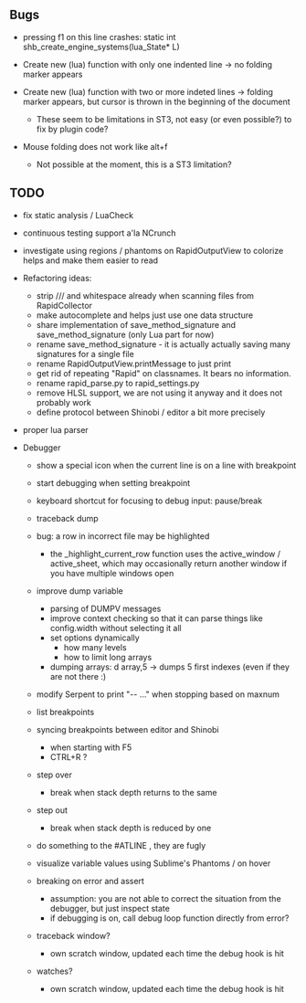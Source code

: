 Bugs
----

- pressing f1 on this line crashes:
	static int shb_create_engine_systems(lua_State* L)

- Create new (lua) function with only one indented line -> no folding marker appears

- Create new (lua) function with two or more indeted lines -> folding marker appears, but cursor is thrown in the beginning of the document
	- These seem to be limitations in ST3, not easy (or even possible?) to fix by plugin code?

- Mouse folding does not work like alt+f 
	- Not possible at the moment, this is a ST3 limitation?

TODO
----

- fix static analysis / LuaCheck
- continuous testing support a'la NCrunch
- investigate using regions / phantoms on RapidOutputView to colorize helps and make them easier to read
- Refactoring ideas:
	- strip /// and whitespace already when scanning files from RapidCollector
	- make autocomplete and helps just use one data structure
	- share implementation of save_method_signature and save_method_signature (only Lua part for now)
	- rename save_method_signature - it is actually actually saving many signatures for a single file
	- rename RapidOutputView.printMessage to just print
	- get rid of repeating "Rapid" on classnames. It bears no information.
	- rename rapid_parse.py to rapid_settings.py
	- remove HLSL support, we are not using it anyway and it does not probably work
	- define protocol between Shinobi / editor a bit more precisely
- proper lua parser

- Debugger
    - show a special icon when the current line is on a line with breakpoint

    - start debugging when setting breakpoint
    - keyboard shortcut for focusing to debug input: pause/break
    - traceback dump

    - bug: a row in incorrect file may be highlighted
        - the _highlight_current_row function uses the active_window / active_sheet, which may occasionally return another window if you have multiple windows open
    - improve dump variable
        - parsing of DUMPV messages
        - improve context checking so that it can parse things like config.width without selecting it all
        - set options dynamically
            - how many levels
            - how to limit long arrays
        - dumping arrays: d array,5 -> dumps 5 first indexes (even if they are not there :)
    - modify Serpent to print "-- ..." when stopping based on maxnum
    - list breakpoints
    - syncing breakpoints between editor and Shinobi
        - when starting with F5
        - CTRL+R ?
    - step over
        - break when stack depth returns to the same
    - step out
        - break when stack depth is reduced by one
    - do something to the #ATLINE , they are fugly
    - visualize variable values using Sublime's Phantoms / on hover
    - breaking on error and assert
        - assumption: you are not able to correct the situation from the debugger, but just inspect state
        - if debugging is on, call debug loop function directly from error?
    - traceback window?
        - own scratch window, updated each time the debug hook is hit
    - watches?
        - own scratch window, updated each time the debug hook is hit